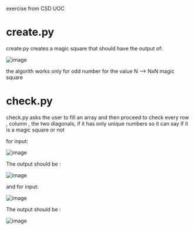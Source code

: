 exercise from CSD UOC
# create.py
create.py creates a magic square that should have the output of:



![image](https://user-images.githubusercontent.com/114307879/205140830-9b26839a-823a-4515-9379-2ef18dc3ce27.png)


the algorith works only for odd number for the value N --> NxN magic square

# check.py
check.py asks the user to fill an array and then proceed to check every row , column , the two diagonals, if it has only unique numbers so it can say if it is a
magic square or not

for input:


![image](https://user-images.githubusercontent.com/114307879/205142944-485df4d5-6d39-49e2-ba35-1cc9ec1383ff.png)


The output should be :


![image](https://user-images.githubusercontent.com/114307879/205143022-3203f329-7178-4a7d-bf3e-37d45b366a0a.png)


and for input:


![image](https://user-images.githubusercontent.com/114307879/205143166-3d9ad3f7-4e09-403e-a2c3-80bd0d5026d7.png)



The output should be :


![image](https://user-images.githubusercontent.com/114307879/205143396-553d3e92-57d4-4aa4-bd16-20f577ead96f.png)

